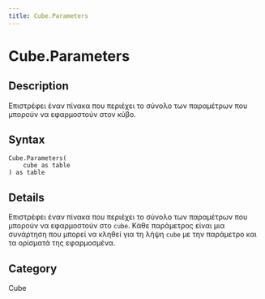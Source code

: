 ```yaml
---
title: Cube.Parameters
---
```


# Cube.Parameters


## Description

Επιστρέφει έναν πίνακα που περιέχει το σύνολο των παραμέτρων που μπορούν να εφαρμοστούν στον κύβο.


## Syntax

```powerquery
Cube.Parameters(
    cube as table
) as table
```


## Details

Επιστρέφει έναν πίνακα που περιέχει το σύνολο των παραμέτρων που μπορούν να εφαρμοστούν στο <code>cube</code>. Κάθε παράμετρος είναι μια συνάρτηση που μπορεί να κληθεί για τη λήψη <code>cube</code> με την παράμετρο και τα ορίσματά της εφαρμοσμένα.



## Category
Cube
